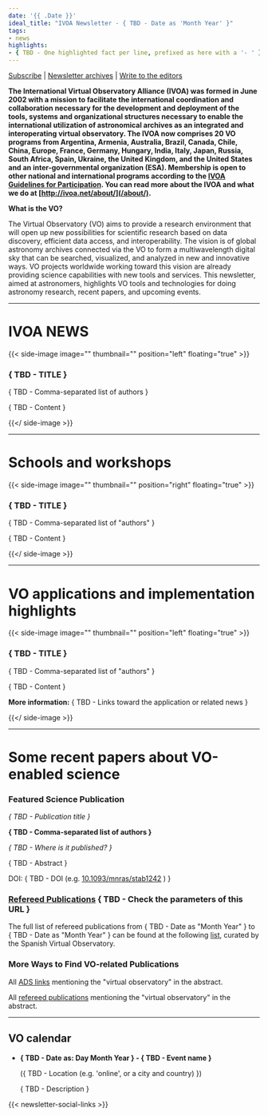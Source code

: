 ```yaml
---
date: '{{ .Date }}'
ideal_title: "IVOA Newsletter - { TBD - Date as 'Month Year' }"
tags:
- news
highlights:
- { TBD - One highlighted fact per line, prefixed as here with a '- ' }
---
```


[Subscribe](http://www.ivoa.net/mailman/listinfo/ivoa-news) |
[Newsletter archives](/newsletter/) |
[Write to the editors](mailto:ivoa-news-editors@ivoa.net)

**The International Virtual Observatory Alliance (IVOA) was formed in June 2002
with a mission to facilitate the international coordination and collaboration
necessary for the development and deployment of the tools, systems and
organizational structures necessary to enable the international utilization of
astronomical archives as an integrated and interoperating virtual observatory.
The IVOA now comprises 20 VO programs from Argentina, Armenia, Australia,
Brazil, Canada, Chile, China, Europe, France, Germany, Hungary, India, Italy,
Japan, Russia, South Africa, Spain, Ukraine, the United Kingdom, and the United
States and an inter-governmental organization (ESA). Membership is open to other
national and international programs according to the
[IVOA Guidelines for Participation](http://ivoa.net/Documents/latest/IVOAParticipation.html).
You can read more about the IVOA and what we do at
[http://ivoa.net/about/](/about/).**

**What is the VO?**

The Virtual Observatory (VO) aims to provide a research environment that will
open up new possibilities for scientific research based on data discovery,
efficient data access, and interoperability. The vision is of global astronomy
archives connected via the VO to form a multiwavelength digital sky that can be
searched, visualized, and analyzed in new and innovative ways. VO projects
worldwide working toward this vision are already providing science capabilities
with new tools and services. This newsletter, aimed at astronomers, highlights
VO tools and technologies for doing astronomy research, recent papers, and
upcoming events.

---

# IVOA NEWS


{{< side-image image="" thumbnail="" position="left" floating="true" >}}

### { TBD - TITLE }

{ TBD - Comma-separated list of authors }

{ TBD - Content }

{{</ side-image >}}

---

# Schools and workshops

{{< side-image image="" thumbnail="" position="right" floating="true" >}}

### { TBD - TITLE }

{ TBD - Comma-separated list of "authors" }

{ TBD - Content }

{{</ side-image >}}

---

# VO applications and implementation highlights

{{< side-image image="" thumbnail="" position="left" floating="true" >}}

### { TBD - TITLE }

{ TBD - Comma-separated list of "authors" }

{ TBD - Content }

**More information:** { TBD - Links toward the application or related news }

{{</ side-image >}}

---

# Some recent papers about VO-enabled science

### Featured Science Publication

_{ TBD - Publication title }_

**{ TBD - Comma-separated list of authors }**

_{ TBD - Where is it published? }_

{ TBD - Abstract }

DOI: { TBD - DOI (e.g. [10.1093/mnras/stab1242](https://doi.org/10.1093/mnras/stab1242) ) }

### [Refereed Publications](http://sdc.cab.inta-csic.es/vopubs/jsp/result.jsp?order=pub_id&bib=&com_id=-&com=&m_in=07&y_in=2020&m_en=01&y_en=2021&submit=Submit) { TBD - Check the parameters of this URL }

The full list of refereed publications from { TBD - Date as "Month Year" } to { TBD - Date as "Month Year" } can be
found at the following
[list](https://sdc.cab.inta-csic.es/vopubs/jsp/result.jsp?order=cit_desc&bib=&com_id=-&com=&m_in=09&y_in=2021&m_en=03&y_en=2022&submit=Submit),
curated by the Spanish Virtual Observatory.

### More Ways to Find VO-related Publications

All [ADS links](https://ui.adsabs.harvard.edu/#search/q=abstract%3A%22Virtual%20Observatory%22&sort=date%20desc%2C%20bibcode%20desc)
mentioning the "virtual observatory" in the abstract.

All [refereed publications](https://ui.adsabs.harvard.edu/#search/fq=%7B!type%3Daqp%20v%3D%24fq_property%7D&fq_property=(property%3A%22refereed%22)&q=abstract%3A%22Virtual%20Observatory%22&sort=date%20desc%2C%20bibcode%20desc)
mentioning the "virtual observatory" in the abstract.

---

## VO calendar

* **{ TBD - Date as: Day Month Year } - { TBD - Event name }**
  
  ({ TBD - Location (e.g. 'online', or a city and country) })

  { TBD - Description }


{{< newsletter-social-links >}}